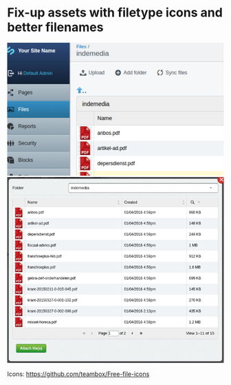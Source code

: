 # Fix-up assets with filetype icons and better filenames

![](docs/screenshot.png)
![](docs/screenshot-picker.png)

Icons: https://github.com/teambox/Free-file-icons